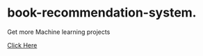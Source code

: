 # book-recommendation-system.

Get more Machine learning projects

[Click Here](https://pythonassignmentshelp.us/machine-learning-project/)
